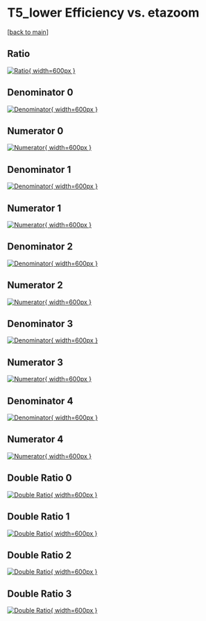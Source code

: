 # T5_lower Efficiency vs. etazoom

[[back to main](./)]



## Ratio

[![Ratio](../mtv/var/T5_lower_vtr_11_-1_eff_etazoom.png){ width=600px }](../mtv/var/T5_lower_vtr_11_-1_eff_etazoom.pdf)

## Denominator 0

[![Denominator](../mtv/den/T5_lower_vtr_11_-1_eff_etazoom_den0.png){ width=600px }](../mtv/den/T5_lower_vtr_11_-1_eff_etazoom_den0.pdf)

## Numerator 0

[![Numerator](../mtv/num/T5_lower_vtr_11_-1_eff_etazoom_num0.png){ width=600px }](../mtv/num/T5_lower_vtr_11_-1_eff_etazoom_num0.pdf)

## Denominator 1

[![Denominator](../mtv/den/T5_lower_vtr_11_-1_eff_etazoom_den1.png){ width=600px }](../mtv/den/T5_lower_vtr_11_-1_eff_etazoom_den1.pdf)

## Numerator 1

[![Numerator](../mtv/num/T5_lower_vtr_11_-1_eff_etazoom_num1.png){ width=600px }](../mtv/num/T5_lower_vtr_11_-1_eff_etazoom_num1.pdf)

## Denominator 2

[![Denominator](../mtv/den/T5_lower_vtr_11_-1_eff_etazoom_den2.png){ width=600px }](../mtv/den/T5_lower_vtr_11_-1_eff_etazoom_den2.pdf)

## Numerator 2

[![Numerator](../mtv/num/T5_lower_vtr_11_-1_eff_etazoom_num2.png){ width=600px }](../mtv/num/T5_lower_vtr_11_-1_eff_etazoom_num2.pdf)

## Denominator 3

[![Denominator](../mtv/den/T5_lower_vtr_11_-1_eff_etazoom_den3.png){ width=600px }](../mtv/den/T5_lower_vtr_11_-1_eff_etazoom_den3.pdf)

## Numerator 3

[![Numerator](../mtv/num/T5_lower_vtr_11_-1_eff_etazoom_num3.png){ width=600px }](../mtv/num/T5_lower_vtr_11_-1_eff_etazoom_num3.pdf)

## Denominator 4

[![Denominator](../mtv/den/T5_lower_vtr_11_-1_eff_etazoom_den4.png){ width=600px }](../mtv/den/T5_lower_vtr_11_-1_eff_etazoom_den4.pdf)

## Numerator 4

[![Numerator](../mtv/num/T5_lower_vtr_11_-1_eff_etazoom_num4.png){ width=600px }](../mtv/num/T5_lower_vtr_11_-1_eff_etazoom_num4.pdf)

## Double Ratio 0

[![Double Ratio](../mtv/ratio/T5_lower_vtr_11_-1_eff_etazoom_ratio0.png){ width=600px }](../mtv/ratio/T5_lower_vtr_11_-1_eff_etazoom_ratio0.pdf)

## Double Ratio 1

[![Double Ratio](../mtv/ratio/T5_lower_vtr_11_-1_eff_etazoom_ratio1.png){ width=600px }](../mtv/ratio/T5_lower_vtr_11_-1_eff_etazoom_ratio1.pdf)

## Double Ratio 2

[![Double Ratio](../mtv/ratio/T5_lower_vtr_11_-1_eff_etazoom_ratio2.png){ width=600px }](../mtv/ratio/T5_lower_vtr_11_-1_eff_etazoom_ratio2.pdf)

## Double Ratio 3

[![Double Ratio](../mtv/ratio/T5_lower_vtr_11_-1_eff_etazoom_ratio3.png){ width=600px }](../mtv/ratio/T5_lower_vtr_11_-1_eff_etazoom_ratio3.pdf)

